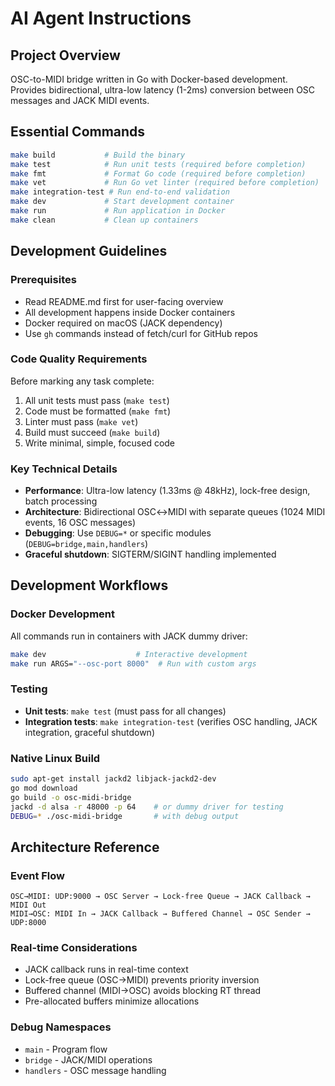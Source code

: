 # AI Agent Instructions

## Project Overview
OSC-to-MIDI bridge written in Go with Docker-based development. Provides bidirectional, ultra-low latency (1-2ms) conversion between OSC messages and JACK MIDI events.

## Essential Commands
```bash
make build           # Build the binary
make test            # Run unit tests (required before completion)
make fmt             # Format Go code (required before completion)
make vet             # Run Go vet linter (required before completion)
make integration-test # Run end-to-end validation
make dev             # Start development container
make run             # Run application in Docker
make clean           # Clean up containers
```

## Development Guidelines

### Prerequisites
- Read README.md first for user-facing overview
- All development happens inside Docker containers
- Docker required on macOS (JACK dependency)
- Use `gh` commands instead of fetch/curl for GitHub repos

### Code Quality Requirements
Before marking any task complete:
1. All unit tests must pass (`make test`)
2. Code must be formatted (`make fmt`) 
3. Linter must pass (`make vet`)
4. Build must succeed (`make build`)
5. Write minimal, simple, focused code

### Key Technical Details
- **Performance**: Ultra-low latency (1.33ms @ 48kHz), lock-free design, batch processing
- **Architecture**: Bidirectional OSC↔MIDI with separate queues (1024 MIDI events, 16 OSC messages)
- **Debugging**: Use `DEBUG=*` or specific modules (`DEBUG=bridge,main,handlers`)
- **Graceful shutdown**: SIGTERM/SIGINT handling implemented

## Development Workflows

### Docker Development
All commands run in containers with JACK dummy driver:
```bash
make dev                    # Interactive development
make run ARGS="--osc-port 8000"  # Run with custom args
```

### Testing
- **Unit tests**: `make test` (must pass for all changes)
- **Integration tests**: `make integration-test` (verifies OSC handling, JACK integration, graceful shutdown)

### Native Linux Build
```bash
sudo apt-get install jackd2 libjack-jackd2-dev
go mod download
go build -o osc-midi-bridge
jackd -d alsa -r 48000 -p 64    # or dummy driver for testing
DEBUG=* ./osc-midi-bridge       # with debug output
```

## Architecture Reference

### Event Flow
```
OSC→MIDI: UDP:9000 → OSC Server → Lock-free Queue → JACK Callback → MIDI Out
MIDI→OSC: MIDI In → JACK Callback → Buffered Channel → OSC Sender → UDP:8000
```

### Real-time Considerations
- JACK callback runs in real-time context
- Lock-free queue (OSC→MIDI) prevents priority inversion  
- Buffered channel (MIDI→OSC) avoids blocking RT thread
- Pre-allocated buffers minimize allocations

### Debug Namespaces
- `main` - Program flow
- `bridge` - JACK/MIDI operations  
- `handlers` - OSC message handling